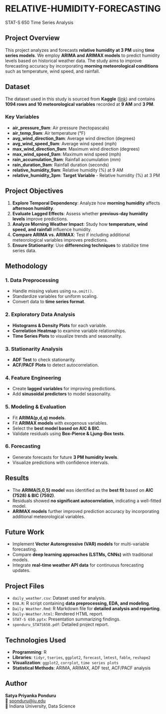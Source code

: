 # RELATIVE-HUMIDITY-FORECASTING
STAT-S 650 Time Series Analysis

## **Project Overview**
This project analyzes and forecasts **relative humidity at 3 PM** using **time series models**. We employ **ARIMA and ARIMAX models** to predict humidity levels based on historical weather data. The study aims to improve forecasting accuracy by incorporating **morning meteorological conditions** such as temperature, wind speed, and rainfall.

## **Dataset**
The dataset used in this study is sourced from **Kaggle** ([link](https://www.kaggle.com/datasets/apratik46/daily-weather-dataset)) and contains **1094 rows and 10 meteorological variables** recorded at **9 AM** and **3 PM**.

### **Key Variables**
- **air_pressure_9am**: Air pressure (hectopascals)
- **air_temp_9am**: Air temperature (°F)
- **avg_wind_direction_9am**: Average wind direction (degrees)
- **avg_wind_speed_9am**: Average wind speed (mph)
- **max_wind_direction_9am**: Maximum wind direction (degrees)
- **max_wind_speed_9am**: Maximum wind speed (mph)
- **rain_accumulation_9am**: Rainfall accumulation (mm)
- **rain_duration_9am**: Rainfall duration (seconds)
- **relative_humidity_9am**: Relative humidity (%) at 9 AM
- **relative_humidity_3pm**: **Target Variable** - Relative humidity (%) at 3 PM

## **Project Objectives**
1. **Explore Temporal Dependency**: Analyze how **morning humidity** affects **afternoon humidity**.
2. **Evaluate Lagged Effects**: Assess whether **previous-day humidity levels** improve predictions.
3. **Analyze Morning Weather Impact**: Study how **temperature, wind speed, and rainfall** influence humidity.
4. **Compare ARIMA vs. ARIMAX**: Test if including additional meteorological variables improves predictions.
5. **Ensure Stationarity**: Use **differencing techniques** to stabilize time series data.

## **Methodology**
### **1. Data Preprocessing**
- Handle missing values using `na.omit()`.
- Standardize variables for uniform scaling.
- Convert data to **time series format**.

### **2. Exploratory Data Analysis**
- **Histograms & Density Plots** for each variable.
- **Correlation Heatmap** to examine variable relationships.
- **Time Series Plots** to visualize trends and seasonality.

### **3. Stationarity Analysis**
- **ADF Test** to check stationarity.
- **ACF/PACF Plots** to detect autocorrelation.

### **4. Feature Engineering**
- Create **lagged variables** for improving predictions.
- Add **sinusoidal predictors** to model seasonality.

### **5. Modeling & Evaluation**
- Fit **ARIMA(p,d,q) models**.
- Fit **ARIMAX models** with exogenous variables.
- Select the **best model based on AIC & BIC**.
- Validate residuals using **Box-Pierce & Ljung-Box tests**.

### **6. Forecasting**
- Generate forecasts for future **3 PM humidity levels**.
- Visualize predictions with confidence intervals.

## **Results**
- The **ARIMA(5,0,5) model** was identified as the **best fit** based on **AIC (7528) & BIC (7592)**.
- Residuals showed **no significant autocorrelation**, indicating a well-fitted model.
- **ARIMAX models** further improved prediction accuracy by incorporating additional meteorological variables.

## **Future Work**
- Implement **Vector Autoregressive (VAR) models** for multi-variable forecasting.
- Compare **deep learning approaches (LSTMs, CNNs)** with traditional models.
- Integrate **real-time weather API data** for continuous forecasting updates.

## **Project Files**
- `daily_weather.csv`: Dataset used for analysis.
- `EXA.R`: R script containing **data preprocessing, EDA, and modeling**.
- `Daily Weather.Rmd`: R Markdown file for **detailed analysis and reporting**.
- `Daily-Weather.html`: Rendered HTML report.
- `STAT-S 650.pptx`: Presentation summarizing findings.
- `sponduru_STATS650.pdf`: Detailed project report.

## **Technologies Used**
- **Programming**: R
- **Libraries**: `tidyr`, `tseries`, `ggplot2`, `forecast`, `lmtest`, `fable`, `reshape2`
- **Visualization**: `ggplot2`, `corrplot`, `time series plots`
- **Statistical Methods**: ARIMA, ARIMAX, ADF test, ACF/PACF analysis

## **Author**
**Satya Priyanka Ponduru**  
📧 sponduru@iu.edu  
📍 Indiana University, Data Science
